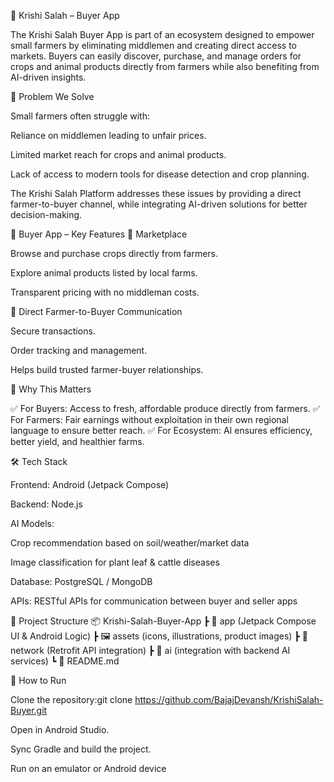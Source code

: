 🌱 Krishi Salah – Buyer App

The Krishi Salah Buyer App is part of an ecosystem designed to empower small farmers by eliminating middlemen and creating direct access to markets. Buyers can easily discover, purchase, and manage orders for crops and animal products directly from farmers while also benefiting from AI-driven insights.

🚀 Problem We Solve

Small farmers often struggle with:

Reliance on middlemen leading to unfair prices.

Limited market reach for crops and animal products.

Lack of access to modern tools for disease detection and crop planning.

The Krishi Salah Platform addresses these issues by providing a direct farmer-to-buyer channel, while integrating AI-driven solutions for better decision-making.

📱 Buyer App – Key Features
🛒 Marketplace

Browse and purchase crops directly from farmers.

Explore animal products listed by local farms.

Transparent pricing with no middleman costs.

🤝 Direct Farmer-to-Buyer Communication

Secure transactions.

Order tracking and management.

Helps build trusted farmer-buyer relationships.

🔑 Why This Matters

✅ For Buyers: Access to fresh, affordable produce directly from farmers.
✅ For Farmers: Fair earnings without exploitation in their own regional language to ensure better reach.
✅ For Ecosystem: AI ensures efficiency, better yield, and healthier farms.

🛠️ Tech Stack

Frontend: Android (Jetpack Compose)

Backend: Node.js

AI Models:

Crop recommendation based on soil/weather/market data

Image classification for plant leaf & cattle diseases

Database: PostgreSQL / MongoDB

APIs: RESTful APIs for communication between buyer and seller apps

📂 Project Structure
📦 Krishi-Salah-Buyer-App
 ┣ 📱 app (Jetpack Compose UI & Android Logic)
 ┣ 🖼️ assets (icons, illustrations, product images)
 ┣ 📡 network (Retrofit API integration)
 ┣ 🧠 ai (integration with backend AI services)
 ┗ 📘 README.md


🚦 How to Run

Clone the repository:git clone https://github.com/BajajDevansh/KrishiSalah-Buyer.git

Open in Android Studio.

Sync Gradle and build the project.

Run on an emulator or Android device
